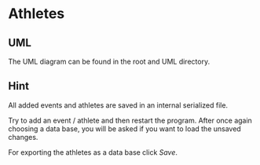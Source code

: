 # Athletes
## UML
The UML diagram can be found in the root and UML directory.

## Hint
All added events and athletes are saved in an internal serialized file. <p>
Try to add an event / athlete and then restart the program.
After once again choosing a data base, you will be asked if you want to load the unsaved changes.

For exporting the athletes as a data base click _Save_.
